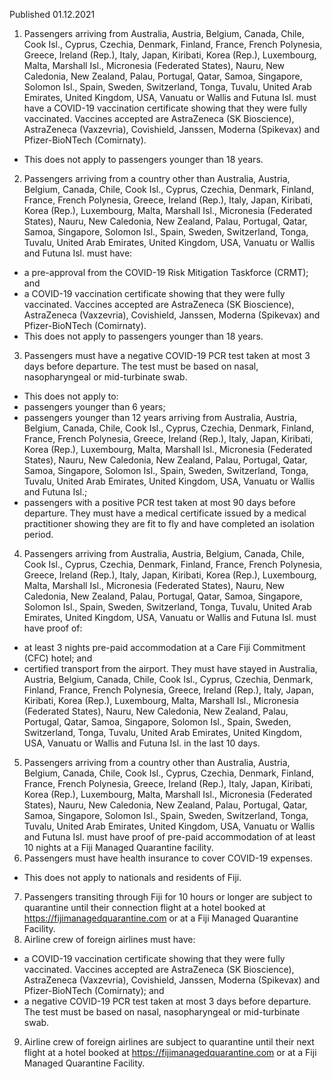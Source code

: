 Published 01.12.2021
1. Passengers arriving from Australia, Austria, Belgium, Canada, Chile, Cook Isl., Cyprus, Czechia, Denmark, Finland, France, French Polynesia, Greece, Ireland (Rep.), Italy, Japan, Kiribati, Korea (Rep.), Luxembourg, Malta, Marshall Isl., Micronesia (Federated States), Nauru, New Caledonia, New Zealand, Palau, Portugal, Qatar, Samoa, Singapore, Solomon Isl., Spain, Sweden, Switzerland, Tonga, Tuvalu, United Arab Emirates, United Kingdom, USA, Vanuatu or Wallis and Futuna Isl. must have a COVID-19 vaccination certificate showing that they were fully vaccinated. Vaccines accepted are AstraZeneca (SK Bioscience), AstraZeneca (Vaxzevria), Covishield, Janssen, Moderna (Spikevax) and Pfizer-BioNTech (Comirnaty).
- This does not apply to passengers younger than 18 years.
2. Passengers arriving from a country other than Australia, Austria, Belgium, Canada, Chile, Cook Isl., Cyprus, Czechia, Denmark, Finland, France, French Polynesia, Greece, Ireland (Rep.), Italy, Japan, Kiribati, Korea (Rep.), Luxembourg, Malta, Marshall Isl., Micronesia (Federated States), Nauru, New Caledonia, New Zealand, Palau, Portugal, Qatar, Samoa, Singapore, Solomon Isl., Spain, Sweden, Switzerland, Tonga, Tuvalu, United Arab Emirates, United Kingdom, USA, Vanuatu or Wallis and Futuna Isl. must have:
- a pre-approval from the COVID-19 Risk Mitigation Taskforce (CRMT); and
- a COVID-19 vaccination certificate showing that they were fully vaccinated. Vaccines accepted are AstraZeneca (SK Bioscience), AstraZeneca (Vaxzevria), Covishield, Janssen, Moderna (Spikevax) and Pfizer-BioNTech (Comirnaty).
- This does not apply to passengers younger than 18 years.
3. Passengers must have a negative COVID-19 PCR test taken at most 3 days before departure. The test must be based on nasal, nasopharyngeal or mid-turbinate swab.
- This does not apply to:
- passengers younger than 6 years;
- passengers younger than 12 years arriving from Australia, Austria, Belgium, Canada, Chile, Cook Isl., Cyprus, Czechia, Denmark, Finland, France, French Polynesia, Greece, Ireland (Rep.), Italy, Japan, Kiribati, Korea (Rep.), Luxembourg, Malta, Marshall Isl., Micronesia (Federated States), Nauru, New Caledonia, New Zealand, Palau, Portugal, Qatar, Samoa, Singapore, Solomon Isl., Spain, Sweden, Switzerland, Tonga, Tuvalu, United Arab Emirates, United Kingdom, USA, Vanuatu or Wallis and Futuna Isl.;
- passengers with a positive PCR test taken at most 90 days before departure. They must have a medical certificate issued by a medical practitioner showing they are fit to fly and have completed an isolation period.
4. Passengers arriving from Australia, Austria, Belgium, Canada, Chile, Cook Isl., Cyprus, Czechia, Denmark, Finland, France, French Polynesia, Greece, Ireland (Rep.), Italy, Japan, Kiribati, Korea (Rep.), Luxembourg, Malta, Marshall Isl., Micronesia (Federated States), Nauru, New Caledonia, New Zealand, Palau, Portugal, Qatar, Samoa, Singapore, Solomon Isl., Spain, Sweden, Switzerland, Tonga, Tuvalu, United Arab Emirates, United Kingdom, USA, Vanuatu or Wallis and Futuna Isl. must have proof of:
- at least 3 nights pre-paid accommodation at a Care Fiji Commitment (CFC) hotel; and
- certified transport from the airport.
They must have stayed in Australia, Austria, Belgium, Canada, Chile, Cook Isl., Cyprus, Czechia, Denmark, Finland, France, French Polynesia, Greece, Ireland (Rep.), Italy, Japan, Kiribati, Korea (Rep.), Luxembourg, Malta, Marshall Isl., Micronesia (Federated States), Nauru, New Caledonia, New Zealand, Palau, Portugal, Qatar, Samoa, Singapore, Solomon Isl., Spain, Sweden, Switzerland, Tonga, Tuvalu, United Arab Emirates, United Kingdom, USA, Vanuatu or Wallis and Futuna Isl. in the last 10 days.
5. Passengers arriving from a country other than Australia, Austria, Belgium, Canada, Chile, Cook Isl., Cyprus, Czechia, Denmark, Finland, France, French Polynesia, Greece, Ireland (Rep.), Italy, Japan, Kiribati, Korea (Rep.), Luxembourg, Malta, Marshall Isl., Micronesia (Federated States), Nauru, New Caledonia, New Zealand, Palau, Portugal, Qatar, Samoa, Singapore, Solomon Isl., Spain, Sweden, Switzerland, Tonga, Tuvalu, United Arab Emirates, United Kingdom, USA, Vanuatu or Wallis and Futuna Isl. must have proof of pre-paid accommodation of at least 10 nights at a Fiji Managed Quarantine facility.
6. Passengers must have health insurance to cover COVID-19 expenses.
- This does not apply to nationals and residents of Fiji.
7. Passengers transiting through Fiji for 10 hours or longer are subject to quarantine until their connection flight at a hotel booked at <a href="https://fijimanagedquarantine.com">https://fijimanagedquarantine.com</a> or at a Fiji Managed Quarantine Facility.
8. Airline crew of foreign airlines must have:
- a COVID-19 vaccination certificate showing that they were fully vaccinated. Vaccines accepted are AstraZeneca (SK Bioscience), AstraZeneca (Vaxzevria), Covishield, Janssen, Moderna (Spikevax) and Pfizer-BioNTech (Comirnaty); and
- a negative COVID-19 PCR test taken at most 3 days before departure. The test must be based on nasal, nasopharyngeal or mid-turbinate swab.
9. Airline crew of foreign airlines are subject to quarantine until their next flight at a hotel booked at <a href="https://fijimanagedquarantine.com">https://fijimanagedquarantine.com</a> or at a Fiji Managed Quarantine Facility.
